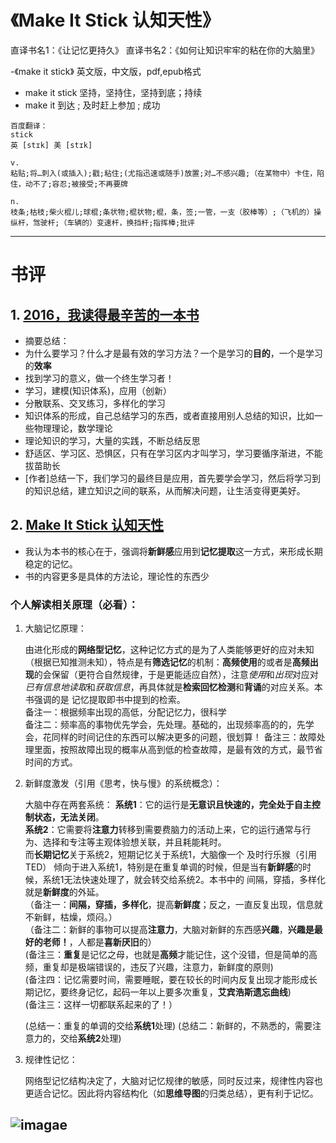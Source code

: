 # 《Make It Stick 认知天性》
直译书名1：《让记忆更持久》
直译书名2：《如何让知识牢牢的粘在你的大脑里》

-《make it stick》 英文版，中文版，pdf,epub格式
- make it stick 坚持，坚持住，坚持到底；持续
- make it  到达 ; 及时赶上参加 ; 成功 

```
百度翻译：
stick
英 [stɪk] 美 [stɪk]

v.
粘贴;将…刺入(或插入);戳;粘住;(尤指迅速或随手)放置;对…不感兴趣;（在某物中）卡住，陷住，动不了;容忍;被接受;不再要牌

n.
枝条;枯枝;柴火棍儿;球棍;条状物;棍状物;棍，条，签;一管，一支（胶棒等）;（飞机的）操纵杆，驾驶杆;（车辆的）变速杆，换挡杆;指挥棒;批评
```

-----------------------------------------------------------------------
# 书评

## 1. [2016，我读得最辛苦的一本书](https://book.douban.com/review/8263102/)
  - 摘要总结：
  - 为什么要学习？什么才是最有效的学习方法？一个是学习的**目的**，一个是学习的**效率**
  - 找到学习的意义，做一个终生学习者！
  - 学习，建模(知识体系)，应用（创新）
  - 分散联系、交叉练习，多样化的学习
  - 知识体系的形成，自己总结学习的东西，或者直接用别人总结的知识，比如一些物理理论，数学理论
  - 理论知识的学习，大量的实践，不断总结反思
  - 舒适区、学习区、恐惧区，只有在学习区内才叫学习，学习要循序渐进，不能拔苗助长
  - [作者]总结一下，我们学习的最终目是应用，首先要学会学习，然后将学习到的知识总结，建立知识之间的联系，从而解决问题，让生活变得更美好。
## 2. [Make It Stick 认知天性](https://www.bilibili.com/read/cv2878616/)
- 我认为本书的核心在于，强调将**新鲜感**应用到**记忆提取**这一方式，来形成长期稳定的记忆。
- 书的内容更多是具体的方法论，理论性的东西少

### 个人解读相关原理（必看）：

1. 大脑记忆原理： 

   由进化形成的**网络型记忆**，这种记忆方式的是为了人类能够更好的应对未知（根据已知推测未知），特点是有**筛选记忆**的机制：**高频使用**的或者是**高频出现**的会保留（更符合自然规律，于是更能适应自然），注意*使用*和*出现*对应对*已有信息地读取*和*获取信息*，再具体就是**检索回忆检测**和**背诵**的对应关系。本书强调的是 记忆提取即书中提到的检索。  
   备注一：根据频率出现的高低，分配记忆力，很科学   
   备注二：频率高的事物优先学会，先处理。基础的，出现频率高的的，先学会，花同样的时间记住的东西可以解决更多的问题，很划算！ 
   备注三：故障处理里面，按照故障出现的概率从高到低的检查故障，是最有效的方式，最节省时间的方式。 
   

2. 新鲜度激发（引用《思考，快与慢》的系统概念）： 
   
   大脑中存在两套系统： 
   **系统1**：它的运行是**无意识且快速的，完全处于自主控制状态，无法关闭**。  
   **系统2**：它需要将**注意力**转移到需要费脑力的活动上来，它的运行通常与行为、选择和专注等主观体验想关联，并且耗能耗时。  
   而**长期记忆**关于系统2，短期记忆关于系统1，大脑像一个 及时行乐猴（引用TED） 倾向于进入系统1，特别是在重复单调的时候，但是当有**新鲜感**的时候，系统1无法快速处理了，就会转交给系统2。本书中的 间隔，穿插，多样化 就是**新鲜度**的外延。   
   （备注一：**间隔，穿插，多样化**，提高**新鲜度**；反之，一直反复出现，信息就不新鲜，枯燥，烦闷。）  
   （备注二：新鲜的事物可以提高**注意力**，大脑对新鲜的东西感**兴趣**，**兴趣是最好的老师！**，人都是**喜新厌旧**的）   
    (备注三：**重复**是记忆之母，也就是**高频**才能记住，这个没错，但是简单的高频，重复却是极端错误的，违反了兴趣，注意力，新鲜度的原则)  
    (备注四：记忆需要时间，需要睡眠，要在较长的时间内反复出现才能形成长期记忆，要终身记忆，起码一年以上要多次重复，**艾宾浩斯遗忘曲线**)  
    (备注三：这样一切都联系起来的了！）  
    
    (总结一：重复的单调的交给**系统1**处理)
    (总结二：新鲜的，不熟悉的，需要注意力的，交给**系统2**处理)

3. 规律性记忆： 
   
   网络型记忆结构决定了，大脑对记忆规律的敏感，同时反过来，规律性内容也更适合记忆。因此将内容结构化（如**思维导图**的归类总结），更有利于记忆。  

![imagae](https://i0.hdslb.com/bfs/article/f5be46373a7533753d0d5cbaa58db7080e575420.png@942w_501h_progressive.png)
-

